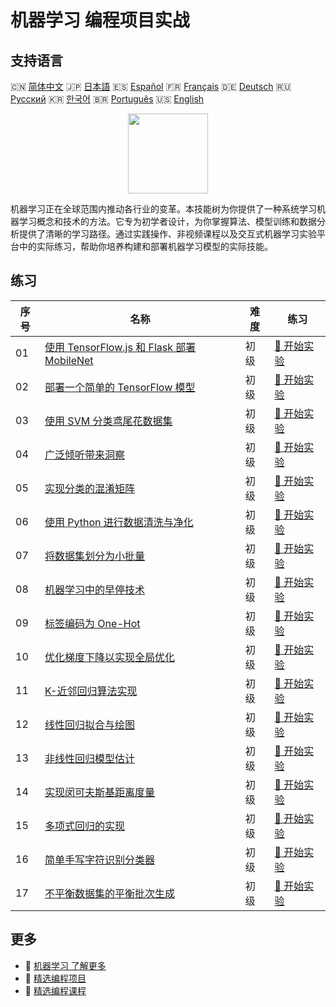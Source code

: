 # 机器学习 编程项目实战

## 支持语言

🇨🇳 [简体中文](README_zh.md) 🇯🇵 [日本語](README_ja.md) 🇪🇸 [Español](README_es.md) 🇫🇷 [Français](README_fr.md) 🇩🇪 [Deutsch](README_de.md) 🇷🇺 [Русский](README_ru.md) 🇰🇷 [한국어](README_ko.md) 🇧🇷 [Português](README_pt.md) 🇺🇸 [English](README.md) 

<div align="center">
<img width="128px" src="https://file.labex.io/path/1kXLbMH5geSl.png">
</div>

机器学习正在全球范围内推动各行业的变革。本技能树为你提供了一种系统学习机器学习概念和技术的方法。它专为初学者设计，为你掌握算法、模型训练和数据分析提供了清晰的学习路径。通过实践操作、非视频课程以及交互式机器学习实验平台中的实际练习，帮助你培养构建和部署机器学习模型的实际技能。

## 练习

|   序号 | 名称                                                                                                                              | 难度   | 练习                                                                                                       |
|--------|-----------------------------------------------------------------------------------------------------------------------------------|--------|------------------------------------------------------------------------------------------------------------|
|     01 | [使用 TensorFlow.js 和 Flask 部署 MobileNet](https://labex.io/zh/courses/project-deploying-mobilenet-with-tensorflowjs-and-flask) | 初级   | [🚀 开始实验](https://labex.io/zh/courses/project-deploying-mobilenet-with-tensorflowjs-and-flask)         |
|     02 | [部署一个简单的 TensorFlow 模型](https://labex.io/zh/courses/project-deploying-a-simple-tensorflow-model)                         | 初级   | [🚀 开始实验](https://labex.io/zh/courses/project-deploying-a-simple-tensorflow-model)                     |
|     03 | [使用 SVM 分类鸢尾花数据集](https://labex.io/zh/courses/project-classifying-iris-using-svm)                                       | 初级   | [🚀 开始实验](https://labex.io/zh/courses/project-classifying-iris-using-svm)                              |
|     04 | [广泛倾听带来洞察](https://labex.io/zh/courses/project-broad-listening-leads-to-insight)                                          | 初级   | [🚀 开始实验](https://labex.io/zh/courses/project-broad-listening-leads-to-insight)                        |
|     05 | [实现分类的混淆矩阵](https://labex.io/zh/courses/project-create-confusion-matrix)                                                 | 初级   | [🚀 开始实验](https://labex.io/zh/courses/project-create-confusion-matrix)                                 |
|     06 | [使用 Python 进行数据清洗与净化](https://labex.io/zh/courses/project-csv-data-purification)                                       | 初级   | [🚀 开始实验](https://labex.io/zh/courses/project-csv-data-purification)                                   |
|     07 | [将数据集划分为小批量](https://labex.io/zh/courses/project-divide-dataset-into-mini-batches)                                      | 初级   | [🚀 开始实验](https://labex.io/zh/courses/project-divide-dataset-into-mini-batches)                        |
|     08 | [机器学习中的早停技术](https://labex.io/zh/courses/project-early-stopping)                                                        | 初级   | [🚀 开始实验](https://labex.io/zh/courses/project-early-stopping)                                          |
|     09 | [标签编码为 One-Hot](https://labex.io/zh/courses/project-encoding-label-to-one-hot)                                               | 初级   | [🚀 开始实验](https://labex.io/zh/courses/project-encoding-label-to-one-hot)                               |
|     10 | [优化梯度下降以实现全局优化](https://labex.io/zh/courses/project-haste-makes-waste)                                               | 初级   | [🚀 开始实验](https://labex.io/zh/courses/project-haste-makes-waste)                                       |
|     11 | [K-近邻回归算法实现](https://labex.io/zh/courses/project-k-nearest-neighbors-regression-algorithm-implementation)                 | 初级   | [🚀 开始实验](https://labex.io/zh/courses/project-k-nearest-neighbors-regression-algorithm-implementation) |
|     12 | [线性回归拟合与绘图](https://labex.io/zh/courses/project-linear-regression-fitting-and-plotting)                                  | 初级   | [🚀 开始实验](https://labex.io/zh/courses/project-linear-regression-fitting-and-plotting)                  |
|     13 | [非线性回归模型估计](https://labex.io/zh/courses/project-linear-validation-method)                                                | 初级   | [🚀 开始实验](https://labex.io/zh/courses/project-linear-validation-method)                                |
|     14 | [实现闵可夫斯基距离度量](https://labex.io/zh/courses/project-implementing-minkowski-distance-metric)                              | 初级   | [🚀 开始实验](https://labex.io/zh/courses/project-implementing-minkowski-distance-metric)                  |
|     15 | [多项式回归的实现](https://labex.io/zh/courses/project-polynomial-regression-implementation-and-application)                      | 初级   | [🚀 开始实验](https://labex.io/zh/courses/project-polynomial-regression-implementation-and-application)    |
|     16 | [简单手写字符识别分类器](https://labex.io/zh/courses/project-simple-handwritten-character-recognition-classifier)                 | 初级   | [🚀 开始实验](https://labex.io/zh/courses/project-simple-handwritten-character-recognition-classifier)     |
|     17 | [不平衡数据集的平衡批次生成](https://labex.io/zh/courses/project-balanced-batch-generation-for-imbalanced-datasets)               | 初级   | [🚀 开始实验](https://labex.io/zh/courses/project-balanced-batch-generation-for-imbalanced-datasets)       |

## 更多

- 🔗 [机器学习 了解更多](https://labex.io/zh/skilltrees/ml)
- 🔗 [精选编程项目](https://github.com/labex-labs/awesome-programming-projects)
- 🔗 [精选编程课程](https://github.com/labex-labs/awesome-programming-courses)

